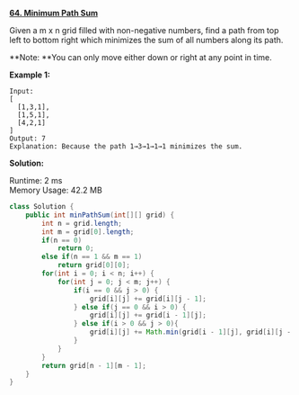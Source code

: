 **[64. Minimum Path Sum](https://leetcode.com/problems/minimum-path-sum/)**

Given a m x n grid filled with non-negative numbers, find a path from top left to bottom right which minimizes the sum of all numbers along its path.

**Note: **You can only move either down or right at any point in time.

**Example 1:**

```
Input:
[
  [1,3,1],
  [1,5,1],
  [4,2,1]
]
Output: 7
Explanation: Because the path 1→3→1→1→1 minimizes the sum.

```


**Solution:**

Runtime: 2 ms<br/>
Memory Usage: 42.2 MB

```java
class Solution {
    public int minPathSum(int[][] grid) {        
        int n = grid.length;
        int m = grid[0].length;
        if(n == 0)
            return 0;
        else if(n == 1 && m == 1)
            return grid[0][0];
        for(int i = 0; i < n; i++) {
            for(int j = 0; j < m; j++) {
                if(i == 0 && j > 0) {
                    grid[i][j] += grid[i][j - 1];
                } else if(j == 0 && i > 0) {
                    grid[i][j] += grid[i - 1][j];
                } else if(i > 0 && j > 0){
                    grid[i][j] += Math.min(grid[i - 1][j], grid[i][j - 1]);
                }
            }
        }
        return grid[n - 1][m - 1];
    }
}

```


